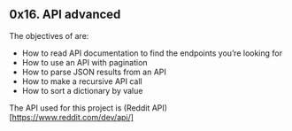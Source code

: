 ## 0x16. API advanced
The objectives of  are:
  -  How to read API documentation to find the endpoints you’re looking for
  -  How to use an API with pagination
  -  How to parse JSON results from an API
  -  How to make a recursive API call
  -  How to sort a dictionary by value

The API used for this project is (Reddit API)[https://www.reddit.com/dev/api/]

